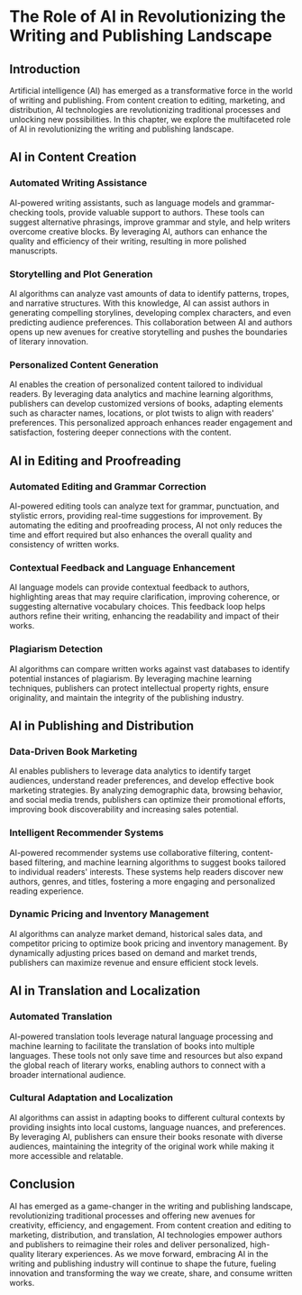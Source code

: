 # The Role of AI in Revolutionizing the Writing and Publishing Landscape

## Introduction

Artificial intelligence (AI) has emerged as a transformative force in the world of writing and publishing. From content creation to editing, marketing, and distribution, AI technologies are revolutionizing traditional processes and unlocking new possibilities. In this chapter, we explore the multifaceted role of AI in revolutionizing the writing and publishing landscape.

## AI in Content Creation

### Automated Writing Assistance

AI-powered writing assistants, such as language models and grammar-checking tools, provide valuable support to authors. These tools can suggest alternative phrasings, improve grammar and style, and help writers overcome creative blocks. By leveraging AI, authors can enhance the quality and efficiency of their writing, resulting in more polished manuscripts.

### Storytelling and Plot Generation

AI algorithms can analyze vast amounts of data to identify patterns, tropes, and narrative structures. With this knowledge, AI can assist authors in generating compelling storylines, developing complex characters, and even predicting audience preferences. This collaboration between AI and authors opens up new avenues for creative storytelling and pushes the boundaries of literary innovation.

### Personalized Content Generation

AI enables the creation of personalized content tailored to individual readers. By leveraging data analytics and machine learning algorithms, publishers can develop customized versions of books, adapting elements such as character names, locations, or plot twists to align with readers' preferences. This personalized approach enhances reader engagement and satisfaction, fostering deeper connections with the content.

## AI in Editing and Proofreading

### Automated Editing and Grammar Correction

AI-powered editing tools can analyze text for grammar, punctuation, and stylistic errors, providing real-time suggestions for improvement. By automating the editing and proofreading process, AI not only reduces the time and effort required but also enhances the overall quality and consistency of written works.

### Contextual Feedback and Language Enhancement

AI language models can provide contextual feedback to authors, highlighting areas that may require clarification, improving coherence, or suggesting alternative vocabulary choices. This feedback loop helps authors refine their writing, enhancing the readability and impact of their works.

### Plagiarism Detection

AI algorithms can compare written works against vast databases to identify potential instances of plagiarism. By leveraging machine learning techniques, publishers can protect intellectual property rights, ensure originality, and maintain the integrity of the publishing industry.

## AI in Publishing and Distribution

### Data-Driven Book Marketing

AI enables publishers to leverage data analytics to identify target audiences, understand reader preferences, and develop effective book marketing strategies. By analyzing demographic data, browsing behavior, and social media trends, publishers can optimize their promotional efforts, improving book discoverability and increasing sales potential.

### Intelligent Recommender Systems

AI-powered recommender systems use collaborative filtering, content-based filtering, and machine learning algorithms to suggest books tailored to individual readers' interests. These systems help readers discover new authors, genres, and titles, fostering a more engaging and personalized reading experience.

### Dynamic Pricing and Inventory Management

AI algorithms can analyze market demand, historical sales data, and competitor pricing to optimize book pricing and inventory management. By dynamically adjusting prices based on demand and market trends, publishers can maximize revenue and ensure efficient stock levels.

## AI in Translation and Localization

### Automated Translation

AI-powered translation tools leverage natural language processing and machine learning to facilitate the translation of books into multiple languages. These tools not only save time and resources but also expand the global reach of literary works, enabling authors to connect with a broader international audience.

### Cultural Adaptation and Localization

AI algorithms can assist in adapting books to different cultural contexts by providing insights into local customs, language nuances, and preferences. By leveraging AI, publishers can ensure their books resonate with diverse audiences, maintaining the integrity of the original work while making it more accessible and relatable.

## Conclusion

AI has emerged as a game-changer in the writing and publishing landscape, revolutionizing traditional processes and offering new avenues for creativity, efficiency, and engagement. From content creation and editing to marketing, distribution, and translation, AI technologies empower authors and publishers to reimagine their roles and deliver personalized, high-quality literary experiences. As we move forward, embracing AI in the writing and publishing industry will continue to shape the future, fueling innovation and transforming the way we create, share, and consume written works.
